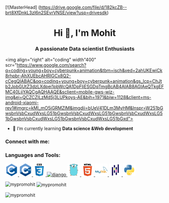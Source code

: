 [![MasterHead] (https://drive.google.com/file/d/182kcZB--brt8XfDnkL3zI6n2SEvrVNSE/view?usp=drivesdk)

<h1 align="center">Hi 👋, I'm Mohit</h1>

<h3 align="center">A passionate Data scientist Enthusiasts</h3>

<img align="right" alt="coding" width"400" scr="https://www.google.com/search?q=coding+young+boy+cyberpunk+animation&tbm=isch&ved=2ahUKEwiCk8rhpbr-AhXUEbcAHRIGCx8Q2-cCegQIABAC&oq=coding+young+boy+cyberpunk+animation&gs_lcp=ChJtb2JpbGUtZ3dzLXdpei1pbWcQA1DpFliESGDqTmgBcAB4AIAB8AGIAeQTkgEFMC40LjiYAQCgAQHAAQE&sclient=mobile-gws-wiz-img&ei=QCZCZILzMdSj3LUPkoys-AE&bih=1971&biw=1128&client=ms-android-xiaomi-rev1#imgrc=kMl_mO5iGRMZIM&imgdii=bUeV41DLm3MyHM&lnspr=W251bGwsbnVsbCxudWxsLG51bGwsbnVsbCxudWxsLG51bGwsbnVsbCxudWxsLG51bGwsbnVsbCxudWxsLG51bGwsbnVsbCxudWxsLG51bGxd">

- 🌱 I’m currently learning **Data science &Web development**

<h3 align="left">Connect with me:</h3>

<p align="left">

</p>

<h3 align="left">Languages and Tools:</h3>

<p align="left"> <a href="https://www.cprogramming.com/" target="_blank" rel="noreferrer"> <img src="https://raw.githubusercontent.com/devicons/devicon/master/icons/c/c-original.svg" alt="c" width="40" height="40"/> </a> <a href="https://www.w3schools.com/cpp/" target="_blank" rel="noreferrer"> <img src="https://raw.githubusercontent.com/devicons/devicon/master/icons/cplusplus/cplusplus-original.svg" alt="cplusplus" width="40" height="40"/> </a> <a href="https://www.w3schools.com/css/" target="_blank" rel="noreferrer"> <img src="https://raw.githubusercontent.com/devicons/devicon/master/icons/css3/css3-original-wordmark.svg" alt="css3" width="40" height="40"/> </a> <a href="https://www.djangoproject.com/" target="_blank" rel="noreferrer"> <img src="https://cdn.worldvectorlogo.com/logos/django.svg" alt="django" width="40" height="40"/> </a> <a href="https://golang.org" target="_blank" rel="noreferrer"> <img src="https://raw.githubusercontent.com/devicons/devicon/master/icons/go/go-original.svg" alt="go" width="40" height="40"/> </a> <a href="https://www.w3.org/html/" target="_blank" rel="noreferrer"> <img src="https://raw.githubusercontent.com/devicons/devicon/master/icons/html5/html5-original-wordmark.svg" alt="html5" width="40" height="40"/> </a> <a href="https://www.mysql.com/" target="_blank" rel="noreferrer"> <img src="https://raw.githubusercontent.com/devicons/devicon/master/icons/mysql/mysql-original-wordmark.svg" alt="mysql" width="40" height="40"/> </a> <a href="https://pandas.pydata.org/" target="_blank" rel="noreferrer"> <img src="https://raw.githubusercontent.com/devicons/devicon/2ae2a900d2f041da66e950e4d48052658d850630/icons/pandas/pandas-original.svg" alt="pandas" width="40" height="40"/> </a> <a href="https://www.python.org" target="_blank" rel="noreferrer"> <img src="https://raw.githubusercontent.com/devicons/devicon/master/icons/python/python-original.svg" alt="python" width="40" height="40"/> </a> </p>

<p><img align="left" src="https://github-readme-stats.vercel.app/api/top-langs?username=mypromohit&show_icons=true&locale=en&layout=compact" alt="mypromohit" /></p>

<p>&nbsp;<img align="center" src="https://github-readme-stats.vercel.app/api?username=mypromohit&show_icons=true&locale=en" alt="mypromohit" /></p>

<p><img align="center" src="https://github-readme-streak-stats.herokuapp.com/?user=mypromohit&" alt="mypromohit" /></p>
